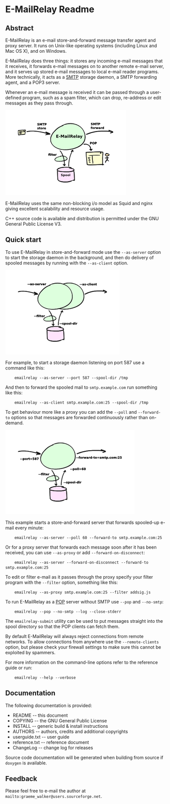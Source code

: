 E-MailRelay Readme
==================

Abstract
--------
E-MailRelay is an e-mail store-and-forward message transfer agent and proxy
server. It runs on Unix-like operating systems (including Linux and Mac OS X),
and on Windows.

E-MailRelay does three things: it stores any incoming e-mail messages that
it receives, it forwards e-mail messages on to another remote e-mail server,
and it serves up stored e-mail messages to local e-mail reader programs. More
technically, it acts as a [SMTP][] storage daemon, a SMTP forwarding agent, and
a POP3 server.

Whenever an e-mail message is received it can be passed through a user-defined
program, such as a spam filter, which can drop, re-address or edit messages as
they pass through.

![whatisit.png](whatisit.png)

E-MailRelay uses the same non-blocking i/o model as Squid and nginx giving
excellent scalability and resource usage.

C++ source code is available and distribution is permitted under the GNU
General Public License V3.

Quick start
-----------
To use E-MailRelay in store-and-forward mode use the `--as-server` option to
start the storage daemon in the background, and then do delivery of spooled
messages by running with the `--as-client` option.

![serverclient.png](serverclient.png)

For example, to start a storage daemon listening on port 587 use a command
like this:

        emailrelay --as-server --port 587 --spool-dir /tmp

And then to forward the spooled mail to `smtp.example.com` run something
like this:

        emailrelay --as-client smtp.example.com:25 --spool-dir /tmp

To get behaviour more like a proxy you can add the `--poll` and `--forward-to`
options so that messages are forwarded continuously rather than on-demand.

![forwardto.png](forwardto.png)

This example starts a store-and-forward server that forwards spooled-up e-mail
every minute:

        emailrelay --as-server --poll 60 --forward-to smtp.example.com:25

Or for a proxy server that forwards each message soon after it has been
received, you can use `--as-proxy` or add `--forward-on-disconnect`:

        emailrelay --as-server --forward-on-disconnect --forward-to smtp.example.com:25

To edit or filter e-mail as it passes through the proxy specify your filter
program with the `--filter` option, something like this:

        emailrelay --as-proxy smtp.example.com:25 --filter addsig.js

To run E-MailRelay as a [POP][] server without SMTP use `--pop` and `--no-smtp`:

        emailrelay --pop --no-smtp --log --close-stderr

The `emailrelay-submit` utility can be used to put messages straight into the
spool directory so that the POP clients can fetch them.

By default E-MailRelay will always reject connections from remote networks. To
allow connections from anywhere use the `--remote-clients` option, but please
check your firewall settings to make sure this cannot be exploited by spammers.

For more information on the command-line options refer to the reference guide
or run:

        emailrelay --help --verbose

Documentation
-------------
The following documentation is provided:

* README \-\- this document
* COPYING \-\- the GNU General Public License
* INSTALL \-\- generic build & install instructions
* AUTHORS \-\- authors, credits and additional copyrights
* userguide.txt \-\- user guide
* reference.txt \-\- reference document
* ChangeLog \-\- change log for releases

Source code documentation will be generated when building from source if
`doxygen` is available.

Feedback
--------
Please feel free to e-mail the author at `mailto:graeme_walker@users.sourceforge.net`.


[POP]: https://en.wikipedia.org/wiki/Post_Office_Protocol
[SMTP]: https://en.wikipedia.org/wiki/Simple_Mail_Transfer_Protocol

